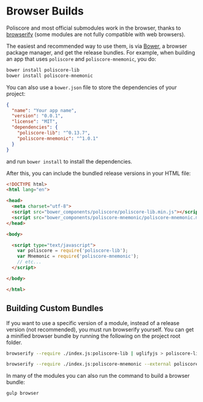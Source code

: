 # Browser Builds
Poliscore and most official submodules work in the browser, thanks to [browserify](http://browserify.org/) (some modules are not fully compatible with web browsers).

The easiest and recommended way to use them, is via [Bower](http://bower.io/), a browser package manager, and get the release bundles. For example, when building an app that uses `poliscore` and `poliscore-mnemonic`, you do:

```sh
bower install poliscore-lib
bower install poliscore-mnemonic
```

You can also use a `bower.json` file to store the dependencies of your project:

```json
{
  "name": "Your app name",
  "version": "0.0.1",
  "license": "MIT",
  "dependencies": {
    "poliscore-lib": "^0.13.7",
    "poliscore-mnemonic": "^1.0.1"
  }
}
```

and run `bower install` to install the dependencies.

After this, you can include the bundled release versions in your HTML file:

```html
<!DOCTYPE html>
<html lang="en">

<head>
  <meta charset="utf-8">
  <script src="bower_components/poliscore/poliscore-lib.min.js"></script>
  <script src="bower_components/poliscore-mnemonic/poliscore-mnemonic.min.js"></script>
</head>

<body>

  <script type="text/javascript">
    var poliscore = require('poliscore-lib');
    var Mnemonic = require('poliscore-mnemonic');
    // etc...
  </script>

</body>

</html>
```

## Building Custom Bundles
If you want to use a specific version of a module, instead of a release version (not recommended), you must run browserify yourself.  You can get a minified browser bundle by running the following on the project root folder.

```sh
browserify --require ./index.js:poliscore-lib | uglifyjs > poliscore-lib.min.js
```

```sh
browserify --require ./index.js:poliscore-mnemonic --external poliscore-lib | uglifyjs > poliscore-mnemonic.min.js
```

In many of the modules you can also run the command to build a browser bundle:
```sh
gulp browser
```
